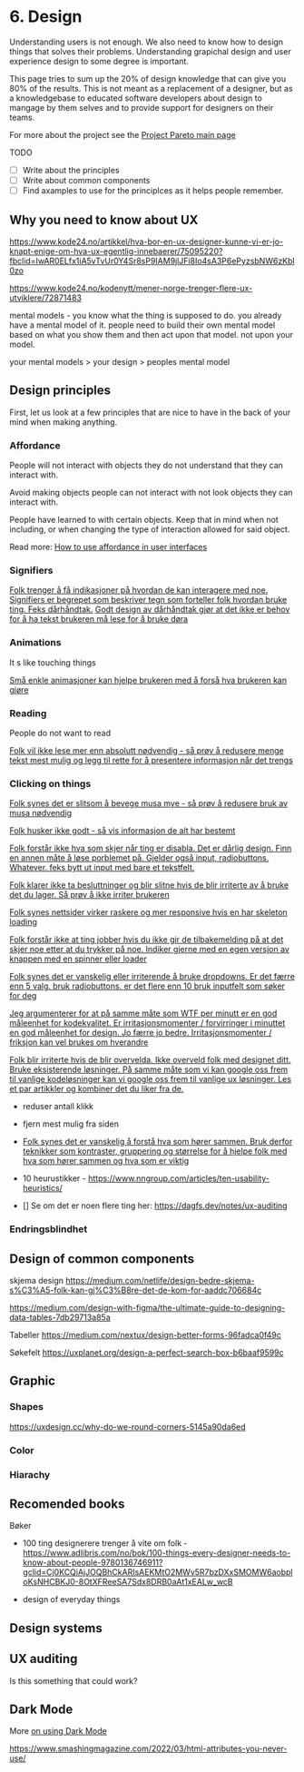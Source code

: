 # 6. Design
Understanding users is not enough. We also need to know how to design things that solves their problems. Understanding grapichal design and user experience design to some degree is important. 

This page tries to sum up the 20% of design knowledge that can give you 80% of the results. This is not meant as a replacement of a designer, but as a knowledgebase to educated software developers about design to mangage by them selves and to provide support for designers on their teams.

For more about the project see the [Project Pareto main page](./projects/pareto/)

TODO

- [ ] Write about the principles
- [ ] Write about common components
- [ ] Find axamples to use for the principlces as it helps people remember.

## Why you need to know about UX 
https://www.kode24.no/artikkel/hva-bor-en-ux-designer-kunne-vi-er-jo-knapt-enige-om-hva-ux-egentlig-innebaerer/75095220?fbclid=IwAR0ELfx1iA5vTvUr0Y4Sr8sP9IAM9jlJFi8Io4sA3P6ePyzsbNW6zKbl0zo

https://www.kode24.no/kodenytt/mener-norge-trenger-flere-ux-utviklere/72871483


mental models - you know what the thing is supposed to do. you already have a mental model of it. people need to build their own mental model based on what you show them and then act upon that model. not upon your model.

your mental models > your design > peoples mental model

## Design principles

First, let us look at a few principles that are nice to have in the back of your mind when making anything.


### Affordance

People will not interact with objects they do not understand that they can interact with.

Avoid making objects people can not interact with not look objects they can interact with. 

People have learned to with certain objects. Keep that in mind when not including, or when changing the type of interaction allowed for said object.

Read more: [How to use affordance in user interfaces](https://uxplanet.org/ux-design-glossary-how-to-use-affordances-in-user-interfaces-393c8e9686e4)

### Signifiers

[Folk trenger å få indikasjoner på hvordan de kan interagere med noe. Signifiers er begrepet som beskriver tegn som forteller folk hvordan bruke ting. Feks dårhåndtak.](https://careerfoundry.com/en/blog/ux-design/affordances-signifiers-feedback/) [Godt design av dårhåndtak gjør at det ikke er behov for å ha tekst brukeren må lese for å bruke døra](https://www.istockphoto.com/vector/flat-modern-white-push-and-pull-icon-on-blue-background-gm1264356084-370292678)


### Animations

It s like touching things

[Små enkle animasjoner kan hjelpe brukeren med å forså hva brukeren kan gjøre](https://blogg.bekk.no/animasjoner-som-hjelper-brukeren-9bf930ba9617)

### Reading
People do not want to read

[Folk vil ikke lese mer enn absolutt nødvendig - så prøv å redusere menge tekst mest mulig og legg til rette for å presentere informasjon når det trengs](https://www.joelonsoftware.com/2000/04/26/designing-for-people-who-have-better-things-to-do-with-their-lives/)


### Clicking on things
[Folk synes det er slitsom å bevege musa mye - så prøv å redusere bruk av musa nødvendig](https://www.joelonsoftware.com/2000/04/27/designing-for-people-who-have-better-things-to-do-with-their-lives-part-two/)


[Folk husker ikke godt - så vis informasjon de alt har bestemt](https://www.joelonsoftware.com/2000/05/08/designing-for-people-who-have-better-things-to-do-with-their-lives-part-three/)


[Folk forstår ikke hva som skjer når ting er disabla. Det er dårlig design. Finn en annen måte å løse porblemet på. Gjelder også input, radiobuttons. Whatever. feks bytt ut input med bare et tekstfelt. ](https://uxplanet.org/disabled-buttons-in-user-interface-4dafda3e6fe7)


[Folk klarer ikke ta besluttninger og blir slitne hvis de blir irriterte av å bruke det du lager. Så prøv å ikke irriter brukeren](https://www.interaction-design.org/literature/article/how-to-prevent-negative-emotions-in-the-user-experience-of-your-product)


[Folk synes nettsider virker raskere og mer responsive hvis en har skeleton loading](https://uxdesign.cc/what-you-should-know-about-skeleton-screens-a820c45a571a)


[Folk forstår ikke at ting jobber hvis du ikke gir de tilbakemelding på at det skjer noe etter at du trykker på noe. Indiker gjerne med en egen versjon av knappen med en spinner eller loader](https://uxmovement.medium.com/when-you-need-to-show-a-buttons-loading-state-41fc4d5e3c65)


[Folk synes det er vanskelig eller irriterende å bruke dropdowns. Er det færre enn 5 valg. bruk radiobuttons. er det flere enn 10 bruk inputfelt som søker for deg](https://baymard.com/blog/drop-down-usability)


[Jeg argumenterer for at på samme måte som WTF per minutt er en god måleenhet for kodekvalitet. Er irritasjonsmomenter / forvirringer i minuttet en god måleenhet for design. Jo færre jo bedre. Irritasjonsmomenter / friksjon kan vel brukes om hverandre](http://reviewthecode.blogspot.com/2016/01/wtf-per-minute-actual-measurement-for.html)


[Folk blir irriterte hvis de blir overvelda. Ikke overveld folk med designet ditt. Bruke eksisterende løsninger. På samme måte som vi kan google oss frem til vanlige kodeløsninger kan vi google oss frem til vanlige ux løsninger. Les et par artikkler og kombiner det du liker fra de. ](https://uxplanet.org/5-ways-to-stop-cognitive-overload-from-killing-your-ux-4acbd7ee96d9)

- reduser antall klikk

- fjern mest mulig fra siden

- [Folk synes det er vanskelig å forstå hva som hører sammen. Bruk derfor teknikker som kontraster, gruppering og størrelse for å hjelpe folk med hva som hører sammen og hva som er viktig](https://www.nngroup.com/articles/visual-hierarchy-ux-definition/#:~:text=Summary%3A%20A%20clear%20visual%20hierarchy,contrast%2C%20scale%2C%20and%20grouping.)


- 10 heurustikker - https://www.nngroup.com/articles/ten-usability-heuristics/

- [] Se om det er noen flere ting her: https://dagfs.dev/notes/ux-auditing

### Endringsblindhet

## Design of common components 

skjema design
https://medium.com/netlife/design-bedre-skjema-s%C3%A5-folk-kan-gj%C3%B8re-det-de-kom-for-aaddc706684c

https://medium.com/design-with-figma/the-ultimate-guide-to-designing-data-tables-7db29713a85a

Tabeller
https://medium.com/nextux/design-better-forms-96fadca0f49c

Søkefelt
https://uxplanet.org/design-a-perfect-search-box-b6baaf9599c


## Graphic

### Shapes

https://uxdesign.cc/why-do-we-round-corners-5145a90da6ed

### Color

### Hiarachy

## Recomended books

Bøker
- 100 ting designerere trenger å vite om folk - https://www.adlibris.com/no/bok/100-things-every-designer-needs-to-know-about-people-9780136746911?gclid=Cj0KCQiAjJOQBhCkARIsAEKMtO2MWv5R7bzDXxSMOMW6aobploKsNHCBKJ0-8OtXFReeSA7Sdx8DRB0aAt1xEALw_wcB

- design of everyday things

## Design systems

## UX auditing
Is this something that could work?

## Dark Mode

More [on using Dark Mode](/notes/dark-mode)


https://www.smashingmagazine.com/2022/03/html-attributes-you-never-use/